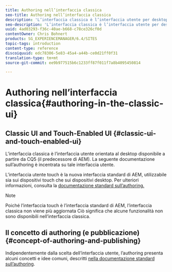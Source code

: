 ```yaml
---
title: Authoring nell’interfaccia classica
seo-title: Authoring nell’interfaccia classica
description: 'L’interfaccia classica è l’interfaccia utente per desktop disponibile a partire da CQ5. La seguente documentazione sull’authoring è incentrata su tale interfaccia utente. L’interfaccia utente touch è la nuova interfaccia utente standard di AEM, utilizzabile sia sui dispositivi sia touch che sui dispositivi desktop. Per ulteriori informazioni, consulta la documentazione standard sull’authoring. '
seo-description: 'L’interfaccia classica è l’interfaccia utente per desktop disponibile a partire da CQ5. La seguente documentazione sull’authoring è incentrata su tale interfaccia utente. L’interfaccia utente touch è la nuova interfaccia utente standard di AEM, utilizzabile sia sui dispositivi sia touch che sui dispositivi desktop. Per ulteriori informazioni, consulta la documentazione standard sull’authoring. '
uuid: 4ad03293-f36c-40ae-b668-c78ce326cf0d
contentOwner: Chris Bohnert
products: SG_EXPERIENCEMANAGER/6.4/SITES
topic-tags: introduction
content-type: reference
discoiquuid: edc78306-5e83-45a4-a44b-ce0d21ff0f31
translation-type: tm+mt
source-git-commit: ee9b977515b6c1233ff87f011f7a8b4095450814

---
```



# Authoring nell’interfaccia classica{#authoring-in-the-classic-ui}

## Classic UI and Touch-Enabled UI {#classic-ui-and-touch-enabled-ui}

L’interfaccia classica è l’interfaccia utente orientata al desktop disponibile a partire da CQ5 (il predecessore di AEM). La seguente documentazione sull’authoring è incentrata su tale interfaccia utente.

L’interfaccia utente touch è la nuova interfaccia standard di AEM, utilizzabile sia sui dispositivi touch che sui dispositivi desktop. Per ulteriori informazioni, consulta la [documentazione standard sull’authoring.](/help/sites-authoring/author.md)

>[!NOTE]
>
>Poiché l’interfaccia touch è l’interfaccia standard di AEM, l’interfaccia classica non viene più aggiornata Ciò significa che alcune funzionalità non sono disponibili nell’interfaccia classica.

## Il concetto di authoring (e pubblicazione) {#concept-of-authoring-and-publishing}

Indipendentemente dalla scelta dell’interfaccia utente, l’authoring presenta alcuni concetti e idee comuni, descritti [nella documentazione standard sull’authoring](/help/sites-authoring/author.md#concept-of-authoring-and-publishing).
